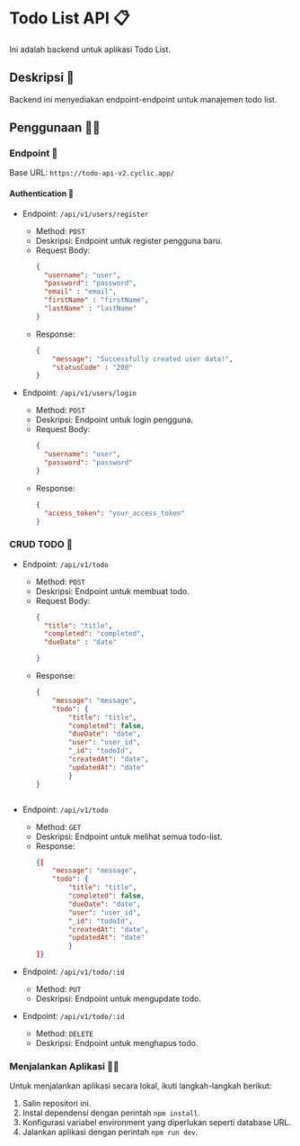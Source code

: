 # Todo List API 📋

Ini adalah backend untuk aplikasi Todo List.

## Deskripsi 👋 

Backend ini menyediakan endpoint-endpoint untuk manajemen todo list.

## Penggunaan 👩‍💻

### Endpoint 📍

Base URL: `https://todo-api-v2.cyclic.app/`

#### Authentication 🔑

- Endpoint: `/api/v1/users/register`
  - Method: `POST`
  - Deskripsi: Endpoint untuk register pengguna baru.
  - Request Body:
    ```json
    {
      "username": "user",
      "password": "password",
      "email" : "email",
      "firstName" : "firstName",
      "lastName" : "lastName"
    }
    ```
  - Response:
    ```json
    {
        "message": "Successfully created user data!",
        "statusCode" : "200"
    }
    ```

- Endpoint: `/api/v1/users/login`
  - Method: `POST`
  - Deskripsi: Endpoint untuk login pengguna.
  - Request Body:
    ```json
    {
      "username": "user",
      "password": "password"
    }
    ```
  - Response:
    ```json
    {
      "access_token": "your_access_token"
    }
    ```

### CRUD TODO 📝
- Endpoint: `/api/v1/todo`
  - Method: `POST`
  - Deskripsi: Endpoint untuk membuat todo.
  - Request Body:
    ```json
    {
      "title": "title",
      "completed": "completed",
      "dueDate" : "date"

    }
    ```
  - Response:
    ```json
    {
        "message": "message",
        "todo": {
            "title": "title",
            "completed": false,
            "dueDate": "date",
            "user": "user_id",
            "_id": "todoId",
            "createdAt": "date",
            "updatedAt": "date"
            }
    }
  ```

- Endpoint: `/api/v1/todo`
  - Method: `GET`
  - Deskripsi: Endpoint untuk melihat semua todo-list.
  - Response:
    ```json
    {[
        "message": "message",
        "todo": {
            "title": "title",
            "completed": false,
            "dueDate": "date",
            "user": "user_id",
            "_id": "todoId",
            "createdAt": "date",
            "updatedAt": "date"
            }
    ]}
    ```

- Endpoint: `/api/v1/todo/:id`
  - Method: `PUT`
  - Deskripsi: Endpoint untuk mengupdate todo.

- Endpoint: `/api/v1/todo/:id`
  - Method: `DELETE`
  - Deskripsi: Endpoint untuk menghapus todo.


### Menjalankan Aplikasi 👩‍💻

Untuk menjalankan aplikasi secara lokal, ikuti langkah-langkah berikut:

1. Salin repositori ini.
2. Instal dependensi dengan perintah `npm install`.
3. Konfigurasi variabel environment yang diperlukan seperti database URL.
4. Jalankan aplikasi dengan perintah `npm run dev`.


